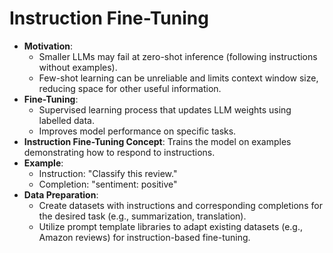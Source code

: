 # Instruction Fine-Tuning

- **Motivation**:
  - Smaller LLMs may fail at zero-shot inference (following instructions without examples).
  - Few-shot learning can be unreliable and limits context window size, reducing space for other useful information.
- **Fine-Tuning**:
  - Supervised learning process that updates LLM weights using labelled data.
  - Improves model performance on specific tasks.
- **Instruction Fine-Tuning Concept**: Trains the model on examples demonstrating how to respond to instructions.
- **Example**:
  - Instruction: "Classify this review."
  - Completion: "sentiment: positive"
- **Data Preparation**:
  - Create datasets with instructions and corresponding completions for the desired task (e.g., summarization, translation).
  - Utilize prompt template libraries to adapt existing datasets (e.g., Amazon reviews) for instruction-based fine-tuning.


